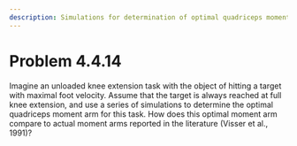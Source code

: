 ```yaml
---
description: Simulations for determination of optimal quadriceps moment arm.
---
```


# Problem 4.4.14

Imagine an unloaded knee extension task with the object of hitting a target with maximal foot velocity. Assume that the target is always reached at full knee extension, and use a series of simulations to determine the optimal quadriceps moment arm for this task. How does this optimal moment arm compare to actual moment arms reported in the literature (Visser et al., 1991)?
